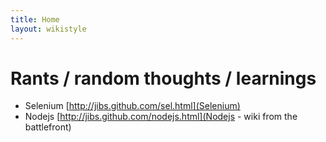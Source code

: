 ```yaml
---
title: Home
layout: wikistyle
---
```


Rants / random thoughts / learnings
=====================

* Selenium [http://jibs.github.com/sel.html](Selenium)
* Nodejs [http://jibs.github.com/nodejs.html](Nodejs - wiki from the
  battlefront)


